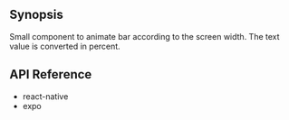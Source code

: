 ## Synopsis

Small component to animate bar according to the screen width. The text value is converted in percent.

## API Reference

* react-native
* expo
